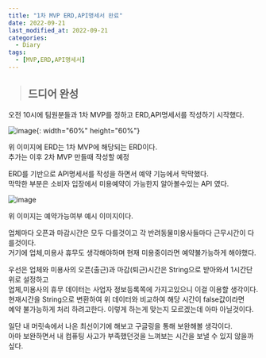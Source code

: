 ```yaml
---
title: "1차 MVP ERD,API명세서 완료"
date: 2022-09-21
last_modified_at: 2022-09-21
categories: 
  - Diary
tags:
  - [MVP,ERD,API명세서]
---
```

>## 드디어 완성

오전 10시에 팀원분들과 1차 MVP를 정하고 ERD,API명세서를 작성하기 시작했다.  

![image](https://user-images.githubusercontent.com/99777315/191443029-cf5c65cd-b426-4e8b-8c5e-6c793ada9b19.png){: width="60%" height="60%"}  

위 이미지에 ERD는 1차 MVP에 해당되는 ERD이다.  
추가는 이후 2차 MVP 만들때 작성할 예정  

ERD를 기반으로 API명세서를 작성을 하면서 예약 기능에서 막막했다.  
막막한 부분은 소비자 입장에서 미용예약이 가능한지 알아볼수있는 API 였다.  

![image](https://user-images.githubusercontent.com/99777315/191449750-0bb41100-af9f-4437-9dd0-1e6529a39f59.png)  

위 이미지는 예약가능여부 예시 이미지이다.  

업체마다 오픈과 마감시간은 모두 다를것이고 각 반려동물미용사들마다 근무시간이 다를것이다.  
거기에 업체,미용사 휴무도 생각해야하며 현재 미용중이라면 예약불가능하게 해야했다.  

우선은 업체와 미용사의 오픈(출근)과 마감(퇴근)시간은 String으로 받아와서 1시간단위로 설정하고  
업체,미용사의 휴무 데이터는 사업자 정보등록쪽에 가지고있으니 이걸 이용할 생각이다.  
현재시간을 String으로 변환하여 위 데이터와 비교하여 해당 시간이 false값이라면  
예약 불가능하게 처리 하려고한다. 이렇게 하는게 맞는지 모르겠는데 아마 아닐것이다.  

일단 내 머릿속에서 나온 최선이기에 해보고 구글링을 통해 보완해볼 생각이다.  
아마 보완하면서 내 컴퓨팅 사고가 부족했던것을 느껴보는 시간을 보낼 수 있지 않을까 싶다.